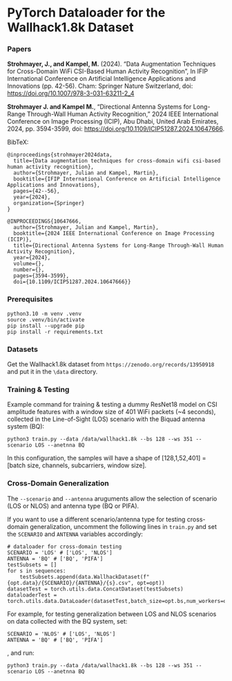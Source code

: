 # PyTorch Dataloader for the Wallhack1.8k Dataset

### Papers
**Strohmayer, J., and Kampel, M.** (2024). “Data Augmentation Techniques for Cross-Domain WiFi CSI-Based Human Activity Recognition”, In IFIP International Conference on Artificial Intelligence Applications and Innovations (pp. 42-56). Cham: Springer Nature Switzerland, doi: https://doi.org/10.1007/978-3-031-63211-2_4

**Strohmayer J. and Kampel M.**, “Directional Antenna Systems for Long-Range Through-Wall Human Activity Recognition,” 2024 IEEE International Conference on Image Processing (ICIP), Abu Dhabi, United Arab Emirates, 2024, pp. 3594-3599, doi: https://doi.org/10.1109/ICIP51287.2024.10647666.

BibTeX:
```
@inproceedings{strohmayer2024data,
  title={Data augmentation techniques for cross-domain wifi csi-based human activity recognition},
  author={Strohmayer, Julian and Kampel, Martin},
  booktitle={IFIP International Conference on Artificial Intelligence Applications and Innovations},
  pages={42--56},
  year={2024},
  organization={Springer}
}

@INPROCEEDINGS{10647666,
  author={Strohmayer, Julian and Kampel, Martin},
  booktitle={2024 IEEE International Conference on Image Processing (ICIP)}, 
  title={Directional Antenna Systems for Long-Range Through-Wall Human Activity Recognition}, 
  year={2024},
  volume={},
  number={},
  pages={3594-3599},
  doi={10.1109/ICIP51287.2024.10647666}}
```

### Prerequisites
```
python3.10 -m venv .venv
source .venv/bin/activate
pip install --upgrade pip
pip install -r requirements.txt
```

### Datasets
Get the Wallhack1.8k dataset from `https://zenodo.org/records/13950918` and put it in the `\data` directory.

### Training & Testing 
Example command for training & testing a dummy ResNet18 model on CSI amplitude features with a window size of 401 WiFi packets (~4 seconds), collected in the Line-of-Sight (LOS) scenario with the Biquad antenna system (BQ):

```
python3 train.py --data /data/wallhack1.8k --bs 128 --ws 351 --scenario LOS --anetnna BQ
```
In this configuration, the samples will have a shape of [128,1,52,401] = [batch size, channels, subcarriers, window size].

### Cross-Domain Generalization
The `--scenario` and `--antenna` aruguments allow the selection of scenario (LOS or NLOS) and antenna type (BQ or PIFA).

If you want to use a different scenario/antenna type for testing cross-domain generalization, uncomment the following lines in `train.py` and set the `SCENARIO` and `ANTENNA` variables accordingly:

```
# dataloader for cross-domain testing
SCENARIO = 'LOS' # ['LOS', 'NLOS']
ANTENNA = 'BQ' # ['BQ', 'PIFA']
testSubsets = []
for s in sequences:
    testSubsets.append(data.WallhackDataset(f"{opt.data}/{SCENARIO}/{ANTENNA}/{s}.csv", opt=opt))
datasetTest = torch.utils.data.ConcatDataset(testSubsets)
dataloaderTest = torch.utils.data.DataLoader(datasetTest,batch_size=opt.bs,num_workers=opt.workers,shuffle=False)
```

For example, for testing generalization between LOS and NLOS scenarios on data collected with the BQ system, set:

```
SCENARIO = 'NLOS' # ['LOS', 'NLOS']
ANTENNA = 'BQ' # ['BQ', 'PIFA']
```

, and run:

```
python3 train.py --data /data/wallhack1.8k --bs 128 --ws 351 --scenario LOS --anetnna BQ
```


